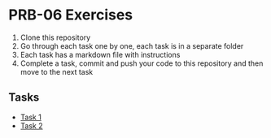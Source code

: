 # PRB-06 Exercises

1. Clone this repository
2. Go through each task one by one, each task is in a separate folder
3. Each task has a markdown file with instructions
4. Complete a task, commit and push your code to this repository and then move to the next task

## Tasks

- [Task 1](./task-1-process/task-1-process.md)
- [Task 2](./task-2-filebrowser/task-2-filebrowser.md)
